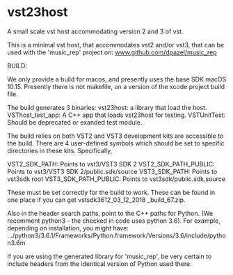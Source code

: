 # vst23host
A small scale vst host accommodating version 2 and 3 of vst.

This is a minimal vst host, that accommodates vst2 and/or vst3, that can be used with the 'music_rep' project on:  www.github.com/dpazel/music_rep

BUILD:

We only provide a build for macos, and presently uses the base SDK macOS 10.15. Presently there is not makefile, on a version of the xcode project build file.

The build generates 3 binaries:
vst23host: a library that load the host.
VSThost_test_app: A C++ app that loads vst23host for testing.
VSTUnitTest: Should be deprecated or exanded test module.

The build relies on both VST2 and VST3 development kits are accessible to the build. There are 4 user-defined symbols which should be set to specific directories in these kits. Specifically,

VST2_SDK_PATH: Points to vst3/VST3 SDK 2
VST2_SDK_PATH_PUBLIC: Points to vst3/VST3 SDK 2/public.sdk/source
VST3_SDK_PATH: Points to vst3sdk root
VST3_SDK_PATH_PUBLIC: Points to vst3sdk/public.sdk.source

These must be set correctly for the build to work. These can be found in one place if you can get vstsdk3612_03_12_2018 _build_67.zip.

Also in the header search paths, point to the C++ paths for Python. (We recomment python3 - the checked in code uses python 3.6).  For example, depending on installation, you might have:
.../python3/3.6.1/Frameworks/Python.framework/Versions/3.6/include/python3.6m

If you are using the generated library for 'music_rep', be very certain to include headers from the identical version of Python used there.

